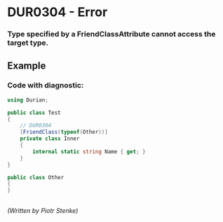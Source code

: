 # DUR0304 - Error
### Type specified by a FriendClassAttribute cannot access the target type.

## Example

### Code with diagnostic:
```csharp
using Durian;

public class Test
{
    // DUR0304
    [FriendClass(typeof(Other))]
    private class Inner
    {
        internal static string Name { get; }
    }
}

public class Other
{
}

```

##

*\(Written by Piotr Stenke\)*